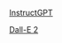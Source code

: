 [InstructGPT](https://jamongspace.notion.site/InstructGPT-1dd904e94a3647549cb05c2ffe015fa3?pvs=4)


[Dall-E 2](https://jamongspace.notion.site/Dall-E-2-7d0627018fbd473b8622c587256600ea?pvs=4)
